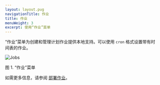 ```yaml
---
layout: layout.pug
navigationTitle: 作业
title: 作业
menuWeight: 3
excerpt: 使用“作业”菜单
---
```


“作业”菜单为创建和管理计划作业提供本地支持。可以使用 `cron` 格式设置带有时间表的作业。

![Jobs](/mesosphere/dcos/cn/1.11/img/job-ex3.png)

图 1. “作业”菜单

如需更多信息，请参阅 [部署作业](/mesosphere/dcos/cn/1.11/deploying-jobs/)。
